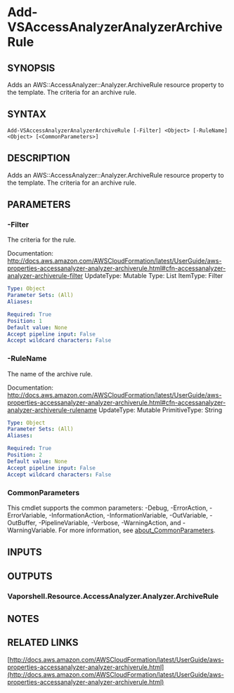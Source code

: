 # Add-VSAccessAnalyzerAnalyzerArchiveRule

## SYNOPSIS
Adds an AWS::AccessAnalyzer::Analyzer.ArchiveRule resource property to the template.
The criteria for an archive rule.

## SYNTAX

```
Add-VSAccessAnalyzerAnalyzerArchiveRule [-Filter] <Object> [-RuleName] <Object> [<CommonParameters>]
```

## DESCRIPTION
Adds an AWS::AccessAnalyzer::Analyzer.ArchiveRule resource property to the template.
The criteria for an archive rule.

## PARAMETERS

### -Filter
The criteria for the rule.

Documentation: http://docs.aws.amazon.com/AWSCloudFormation/latest/UserGuide/aws-properties-accessanalyzer-analyzer-archiverule.html#cfn-accessanalyzer-analyzer-archiverule-filter
UpdateType: Mutable
Type: List
ItemType: Filter

```yaml
Type: Object
Parameter Sets: (All)
Aliases:

Required: True
Position: 1
Default value: None
Accept pipeline input: False
Accept wildcard characters: False
```

### -RuleName
The name of the archive rule.

Documentation: http://docs.aws.amazon.com/AWSCloudFormation/latest/UserGuide/aws-properties-accessanalyzer-analyzer-archiverule.html#cfn-accessanalyzer-analyzer-archiverule-rulename
UpdateType: Mutable
PrimitiveType: String

```yaml
Type: Object
Parameter Sets: (All)
Aliases:

Required: True
Position: 2
Default value: None
Accept pipeline input: False
Accept wildcard characters: False
```

### CommonParameters
This cmdlet supports the common parameters: -Debug, -ErrorAction, -ErrorVariable, -InformationAction, -InformationVariable, -OutVariable, -OutBuffer, -PipelineVariable, -Verbose, -WarningAction, and -WarningVariable. For more information, see [about_CommonParameters](http://go.microsoft.com/fwlink/?LinkID=113216).

## INPUTS

## OUTPUTS

### Vaporshell.Resource.AccessAnalyzer.Analyzer.ArchiveRule
## NOTES

## RELATED LINKS

[http://docs.aws.amazon.com/AWSCloudFormation/latest/UserGuide/aws-properties-accessanalyzer-analyzer-archiverule.html](http://docs.aws.amazon.com/AWSCloudFormation/latest/UserGuide/aws-properties-accessanalyzer-analyzer-archiverule.html)

